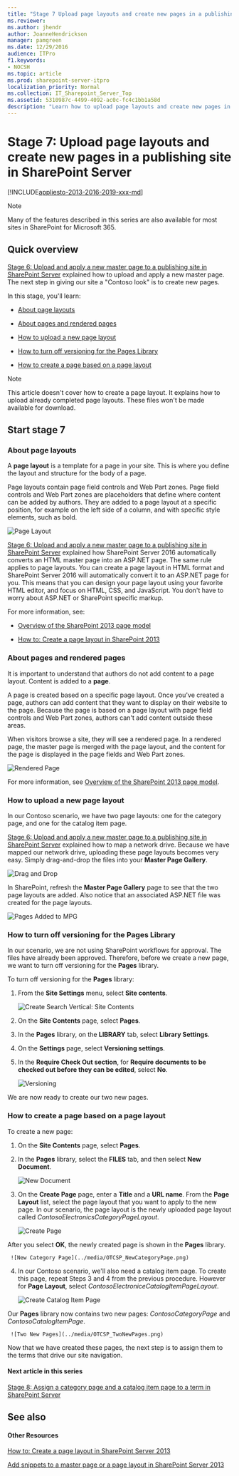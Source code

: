 ```yaml
---
title: "Stage 7 Upload page layouts and create new pages in a publishing site in SharePoint Server"
ms.reviewer: 
ms.author: jhendr
author: JoanneHendrickson
manager: pamgreen
ms.date: 12/29/2016
audience: ITPro
f1.keywords:
- NOCSH
ms.topic: article
ms.prod: sharepoint-server-itpro
localization_priority: Normal
ms.collection: IT_Sharepoint_Server_Top
ms.assetid: 5310987c-4499-4092-ac0c-fc4c1bb1a58d
description: "Learn how to upload page layouts and create new pages in a publishing site in SharePoint Server 2016."
---
```


# Stage 7: Upload page layouts and create new pages in a publishing site in SharePoint Server

[!INCLUDE[appliesto-2013-2016-2019-xxx-md](../includes/appliesto-2013-2016-2019-xxx-md.md)]
  
> [!NOTE]
> Many of the features described in this series are also available for most sites in SharePoint for Microsoft 365. 
  
## Quick overview

[Stage 6: Upload and apply a new master page to a publishing site in SharePoint Server](stage-6-upload-and-apply-a-new-master-page-to-a-publishing-site.md) explained how to upload and apply a new master page. The next step in giving our site a "Contoso look" is to create new pages. 
  
In this stage, you'll learn:
  
- [About page layouts](stage-7-upload-page-layouts-and-create-new-pages-in-a-publishing-site.md#BKMK_AboutPageLayouts)
    
- [About pages and rendered pages](stage-7-upload-page-layouts-and-create-new-pages-in-a-publishing-site.md#BKMK_AboutPagesAndRenderedPages)
    
- [How to upload a new page layout](stage-7-upload-page-layouts-and-create-new-pages-in-a-publishing-site.md#BKMK_HowToUploadANewPageLayout)
    
- [How to turn off versioning for the Pages Library](stage-7-upload-page-layouts-and-create-new-pages-in-a-publishing-site.md#BKMK_HowToTurnOffVersioningForThePagesLibrary)
    
- [How to create a page based on a page layout](stage-7-upload-page-layouts-and-create-new-pages-in-a-publishing-site.md#BKMK_HowToCreateAPageBasedOnAPageLayout)
    
> [!NOTE]
> This article doesn't cover how to create a page layout. It explains how to upload already completed page layouts. These files won't be made available for download. 
  
## Start stage 7

### About page layouts
<a name="BKMK_AboutPageLayouts"> </a>

A **page layout** is a template for a page in your site. This is where you define the layout and structure for the body of a page. 
  
Page layouts contain page field controls and Web Part zones. Page field controls and Web Part zones are placeholders that define where content can be added by authors. They are added to a page layout at a specific position, for example on the left side of a column, and with specific style elements, such as bold.
  
![Page Layout](../media/OTCSP_PageLayout.png)
  
[Stage 6: Upload and apply a new master page to a publishing site in SharePoint Server](stage-6-upload-and-apply-a-new-master-page-to-a-publishing-site.md) explained how SharePoint Server 2016 automatically converts an HTML master page into an ASP.NET page. The same rule applies to page layouts. You can create a page layout in HTML format and SharePoint Server 2016 will automatically convert it to an ASP.NET page for you. This means that you can design your page layout using your favorite HTML editor, and focus on HTML, CSS, and JavaScript. You don't have to worry about ASP.NET or SharePoint specific markup. 
  
For more information, see:
  
- [Overview of the SharePoint 2013 page model](https://go.microsoft.com/fwlink/p/?LinkId=400535)
    
- [How to: Create a page layout in SharePoint 2013](https://go.microsoft.com/fwlink/p/?LinkId=400538)
    
### About pages and rendered pages
<a name="BKMK_AboutPagesAndRenderedPages"> </a>

It is important to understand that authors do not add content to a page layout. Content is added to a **page**. 
  
A page is created based on a specific page layout. Once you've created a page, authors can add content that they want to display on their website to the page. Because the page is based on a page layout with page field controls and Web Part zones, authors can't add content outside these areas.
  
When visitors browse a site, they will see a rendered page. In a rendered page, the master page is merged with the page layout, and the content for the page is displayed in the page fields and Web Part zones.
  
![Rendered Page](../media/OTCSP_RenderedPage.png)
  
For more information, see [Overview of the SharePoint 2013 page model](https://go.microsoft.com/fwlink/p/?LinkId=400535).
  
### How to upload a new page layout
<a name="BKMK_HowToUploadANewPageLayout"> </a>

In our Contoso scenario, we have two page layouts: one for the category page, and one for the catalog item page.
  
[Stage 6: Upload and apply a new master page to a publishing site in SharePoint Server](stage-6-upload-and-apply-a-new-master-page-to-a-publishing-site.md) explained how to map a network drive. Because we have mapped our network drive, uploading these page layouts becomes very easy. Simply drag-and-drop the files into your **Master Page Gallery**. 
  
![Drag and Drop](../media/OTCSP_DragAndDrop.png)
  
In SharePoint, refresh the **Master Page Gallery** page to see that the two page layouts are added. Also notice that an associated ASP.NET file was created for the page layouts. 
  
![Pages Added to MPG](../media/OTCSP_PagesAddedToMPG.png)
  
### How to turn off versioning for the Pages Library
<a name="BKMK_HowToTurnOffVersioningForThePagesLibrary"> </a>

In our scenario, we are not using SharePoint workflows for approval. The files have already been approved. Therefore, before we create a new page, we want to turn off versioning for the **Pages** library. 
  
To turn off versioning for the **Pages** library: 
  
1. From the **Site Settings** menu, select **Site contents**. 
    
     ![Create Search Vertical: Site Contents](../media/OTCSP_SiteContents.png)
  
2. On the **Site Contents** page, select **Pages**. 
    
3. In the **Pages** library, on the **LIBRARY** tab, select **Library Settings**. 
    
4. On the **Settings** page, select **Versioning settings**. 
    
5. In the **Require Check Out section**, for **Require documents to be checked out before they can be edited**, select **No**. 
    
     ![Versioning](../media/OTCSP_Versioning.png)
  
We are now ready to create our two new pages.
    
### How to create a page based on a page layout
<a name="BKMK_HowToCreateAPageBasedOnAPageLayout"> </a>

To create a new page:
  
1. On the **Site Contents** page, select **Pages**. 
    
2. In the **Pages** library, select the **FILES** tab, and then select **New Document**. 
    
     ![New Document](../media/OTCSP_NewDocument.png)
  
3. On the **Create Page** page, enter a **Title** and a **URL name**. From the **Page Layout** list, select the page layout that you want to apply to the new page. In our scenario, the page layout is the newly uploaded page layout called *ContosoElectronicsCategoryPageLayout*. 
    
     ![Create Page](../media/OTCSP_CreatePage.png)
  
After you select **OK**, the newly created page is shown in the **Pages** library. 
    
     ![New Category Page](../media/OTCSP_NewCategoryPage.png)
  
4. In our Contoso scenario, we'll also need a catalog item page. To create this page, repeat Steps 3 and 4 from the previous procedure. However for **Page Layout**, select *ContosoElectroniceCatalogItemPageLayout*. 
    
     ![Create Catalog Item Page](../media/OTCSP_CreateCatalogItemPage.png)
  
Our **Pages** library now contains two new pages: *ContosoCategoryPage* and *ContosoCatalogItemPage*. 
    
     ![Two New Pages](../media/OTCSP_TwoNewPages.png)
  
Now that we have created these pages, the next step is to assign them to the terms that drive our site navigation.
  
#### Next article in this series

[Stage 8: Assign a category page and a catalog item page to a term in SharePoint Server](stage-8-assign-a-category-page-and-a-catalog-item-page-to-a-term.md)
  
## See also

#### Other Resources

[How to: Create a page layout in SharePoint Server 2013](https://msdn.microsoft.com/library/jj822368.aspx)
  
[Add snippets to a master page or a page layout in SharePoint Server 2013](https://msdn.microsoft.com/library/office/jj822367.aspx)

